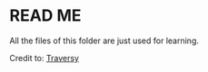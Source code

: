 # READ ME

All the files of this folder are just used for learning.

Credit to: [Traversy](https://www.youtube.com/user/TechGuyWeb)

